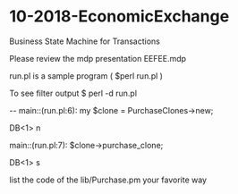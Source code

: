 # 10-2018-EconomicExchange

Business State Machine for Transactions

Please review the mdp presentation EEFEE.mdp

run.pl is a sample program ( $perl run.pl )

To see filter output
$ perl -d run.pl


--
main::(run.pl:6):	my $clone = PurchaseClones->new;

  DB<1> n
  
main::(run.pl:7):	$clone->purchase_clone;

DB<1> s

list the code of the lib/Purchase.pm your favorite way
